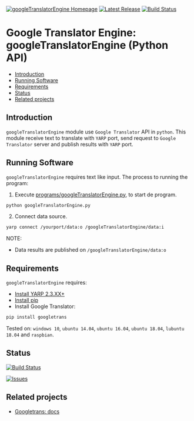 [![googleTranslatorEngine Homepage](https://img.shields.io/badge/googleTranslatorEngine-develop-orange.svg)](https://github.com/davidvelascogarcia/googleTranslatorEngine/tree/develop/programs) [![Latest Release](https://img.shields.io/github/tag/davidvelascogarcia/googleTranslatorEngine.svg?label=Latest%20Release)](https://github.com/davidvelascogarcia/googleTranslatorEngine/tags) [![Build Status](https://travis-ci.org/davidvelascogarcia/googleTranslatorEngine.svg?branch=develop)](https://travis-ci.org/davidvelascogarcia/googleTranslatorEngine)

# Google Translator Engine: googleTranslatorEngine (Python API)

- [Introduction](#introduction)
- [Running Software](#running-software)
- [Requirements](#requirements)
- [Status](#status)
- [Related projects](#related-projects)


## Introduction

`googleTranslatorEngine` module use `Google Translator` API in `python`. This module receive text to translate with `YARP` port, send request to `Google Translator` server and publish results with `YARP` port.


## Running Software

`googleTranslatorEngine` requires text like input.
The process to running the program:

1. Execute [programs/googleTranslatorEngine.py](./programs), to start de program.
```python
python googleTranslatorEngine.py
```
2. Connect data source.
```bash
yarp connect /yourport/data:o /googleTranslatorEngine/data:i
```

NOTE:

- Data results are published on `/googleTranslatorEngine/data:o`

## Requirements

`googleTranslatorEngine` requires:

* [Install YARP 2.3.XX+](https://github.com/roboticslab-uc3m/installation-guides/blob/master/install-yarp.md)
* [Install pip](https://github.com/roboticslab-uc3m/installation-guides/blob/master/install-pip.md)
* Install Google Translator:
```bash
pip install googletrans
```

Tested on: `windows 10`, `ubuntu 14.04`, `ubuntu 16.04`, `ubuntu 18.04`, `lubuntu 18.04` and `raspbian`.


## Status

[![Build Status](https://travis-ci.org/davidvelascogarcia/googleTranslatorEngine.svg?branch=develop)](https://travis-ci.org/davidvelascogarcia/googleTranslatorEngine)

[![Issues](https://img.shields.io/github/issues/davidvelascogarcia/googleTranslatorEngine.svg?label=Issues)](https://github.com/davidvelascogarcia/googleTranslatorEngine/issues)

## Related projects

* [Googletrans: docs](https://pypi.org/project/googletrans/)


